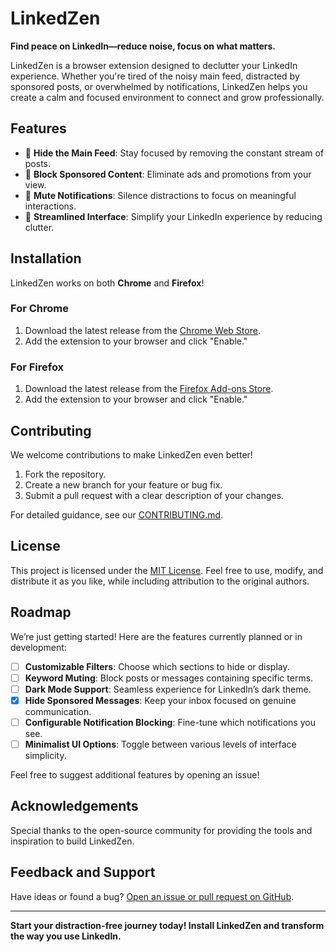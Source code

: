 # **LinkedZen**  
**Find peace on LinkedIn—reduce noise, focus on what matters.**

LinkedZen is a browser extension designed to declutter your LinkedIn experience. Whether you're tired of the noisy main feed, distracted by sponsored posts, or overwhelmed by notifications, LinkedZen helps you create a calm and focused environment to connect and grow professionally.

## **Features**  
- 🛑 **Hide the Main Feed**: Stay focused by removing the constant stream of posts.  
- 🚫 **Block Sponsored Content**: Eliminate ads and promotions from your view.  
- 🔕 **Mute Notifications**: Silence distractions to focus on meaningful interactions.  
- 🎯 **Streamlined Interface**: Simplify your LinkedIn experience by reducing clutter.  

## **Installation**  
LinkedZen works on both **Chrome** and **Firefox**!  

### **For Chrome**  
1. Download the latest release from the [Chrome Web Store](https://chromewebstore.google.com/detail/linkedzen/dnikkfpiokknefbehlodocadfgkmgdem).  
2. Add the extension to your browser and click "Enable."  

### **For Firefox**  
1. Download the latest release from the [Firefox Add-ons Store](https://addons.mozilla.org/en-US/firefox/addon/linkedzen/).  
2. Add the extension to your browser and click "Enable."  

## **Contributing**  
We welcome contributions to make LinkedZen even better!  

1. Fork the repository.  
2. Create a new branch for your feature or bug fix.  
3. Submit a pull request with a clear description of your changes.  

For detailed guidance, see our [CONTRIBUTING.md](CONTRIBUTING.md).  

## **License**  
This project is licensed under the [MIT License](LICENSE). Feel free to use, modify, and distribute it as you like, while including attribution to the original authors.

## **Roadmap**  
We’re just getting started! Here are the features currently planned or in development:  
- [ ] **Customizable Filters**: Choose which sections to hide or display.  
- [ ] **Keyword Muting**: Block posts or messages containing specific terms.  
- [ ] **Dark Mode Support**: Seamless experience for LinkedIn’s dark theme.  
- [x] **Hide Sponsored Messages**: Keep your inbox focused on genuine communication.  
- [ ] **Configurable Notification Blocking**: Fine-tune which notifications you see.  
- [ ] **Minimalist UI Options**: Toggle between various levels of interface simplicity.  

Feel free to suggest additional features by opening an issue!

## **Acknowledgements**  
Special thanks to the open-source community for providing the tools and inspiration to build LinkedZen.

## **Feedback and Support**  
Have ideas or found a bug? [Open an issue or pull request on GitHub](https://github.com/bo-carey/linkedzen).

---

**Start your distraction-free journey today! Install LinkedZen and transform the way you use LinkedIn.**

